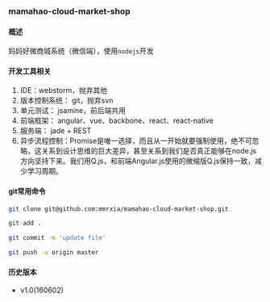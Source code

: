 ### mamahao-cloud-market-shop

#### 概述

妈妈好微商城系统（微信端），使用`nodejs`开发

#### 开发工具相关

1. IDE：webstorm，抛弃其他
2. 版本控制系统： git，抛弃svn
3. 单元测试： jsamine，前后端共用
4. 前端框架： angular、vue、backbone、react、react-native
5. 服务端： jade + REST
6. 异步流程控制：Promise是唯一选择，而且从一开始就要强制使用，绝不可忽略，这关系到设计思维的巨大差异，甚至关系到我们是否真正能够在node.js方向坚持下来。我们用Q.js，和前端Angular.js使用的微缩版Q.js保持一致，减少学习周期。

#### git常用命令

```bash
git clone git@github.com:mmrxia/mamahao-cloud-market-shop.git
```

```bash
git add .
```

```bash
git commit -m 'update file'
```

```bash
git push -u origin master
```

#### 历史版本 

+ v1.0(160602)


